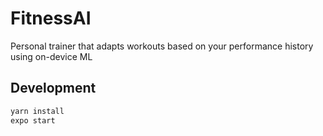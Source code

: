 # FitnessAI

Personal trainer that adapts workouts based on your performance history using on-device ML

## Development

```bash
yarn install
expo start
```
